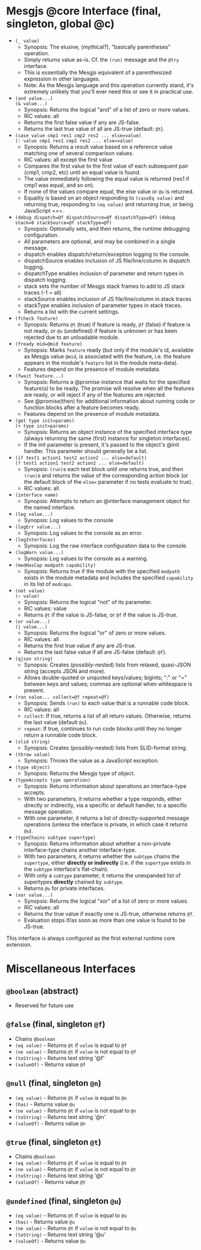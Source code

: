 # Mesgjs @core Interface (final, singleton, global @c)

* `(_ value)`
  * Synopsis: The elusive, (mythical?), "basically parentheses" operation.
  * Simply returns value as-is. Cf. the `(run)` message and the `@try` interface.
  * This is essentially the Mesgjs equivalent of a parenthesized expression in other languages.
  * Note: As the Mesgjs language and this operation currently stand, it's extremely unlikely that you'll ever need this or see it in practical use.
* `(and value...)`\
`(& value...)`
  * Synopsis: Returns the logical "and" of a list of zero or more values.
  * RIC values: all
  * Returns the first false value if any are JS-false.
  * Returns the last true value of all are JS-true (default: `@t`).
* `(case value cmp1 res1 cmp2 res2 ... else=value)`\
`(: value cmp1 res1 cmp2 res2 ... else=value)`
  * Synopsis: Returns a result value based on a reference value matching one of several comparison values.
  * RIC values: all except the first value
  * Compares the first value to the first value of each subsequent pair (cmp1, cmp2, etc) until an equal value is found.
  * The value immediately following the equal value is returned (res1 if cmp1 was equal, and so on).
  * If none of the values compare equal, the else value or `@u` is returned.
  * Equality is based on an object responding to `(caseEq value)` and returning true, responding to `(eq value)` and returning true, or being JavaScript \===.
* `(debug dispatch=@f dispatchSource=@f dispatchType=@f)`
  `(debug stack=0 stackSource=@f stackType=@f)`
  * Synopsis: Optionally sets, and then returns, the runtime debugging configuration.
  * All parameters are optional, and may be combined in a single message.
  * dispatch enables dispatch/return/exception logging to the console.
  * dispatchSource enables inclusion of JS file/line/column in dispatch logging.
  * dispatchType enables inclusion of parameter and return types in dispatch logging.
  * stack sets the number of Mesgjs stack frames to add to JS stack traces (-1 \= all)
  * stackSource enables inclusion of JS file/line/column in stack traces
  * stackType enables inclusion of parameter types in stack traces.
  * Returns a list with the current settings.
* `(fcheck feature)`
  * Synopsis: Returns `@t` (true) if feature is ready, `@f` (false) if feature is not ready, or `@u` (undefined) if feature is unknown or has been rejected due to an unloadable module.
* `(fready mid=@mid feature)`
  * Synopsis: Marks `feature` ready (but only if the module's id, available as Mesgjs value `@mid`, is associated with the feature, i.e. the feature appears in the module's `featpro` list in the module meta-data).
  * Features depend on the presence of module metadata.
* `(fwait feature...)`
  * Synopsis: Returns a @promise instance that waits for the specified feature(s) to be ready. The promise will resolve when all the features are ready, or will reject if any of the features are rejected.
  * See @promise(then) for additional information about running code or function blocks after a feature becomes ready.
  * Features depend on the presence of module metadata.
* `(get type init=params)`\
`(+ type init=params)`
  * Synopsis: Returns an object instance of the specified interface type (always returning the same (first) instance for singleton interfaces).
  * If the init parameter is present, it's passed to the object's @init handler. This parameter should generally be a list.
* `(if test1 action1 test2 action2 ... else=default)`\
`(? test1 action1 test2 action2 ... else=default)`
  * Synopsis: `(run)`s each test block until one returns true, and then
  `(run)`s and returns the value of the corresponding action block
  (or the default block of the `else=` parameter if no tests evaluate to true).
  * RIC values: all
* `(interface name)`
  * Synopsis: Attempts to return an @interface management object for the named interface.
* `(log value...)`
  * Synopsis: Log values to the console
* `(logErr value...)`
  * Synopsis: Log values to the console as an error.
* `(logInterfaces)`
  * Synopsis: Log the raw interface configuration data to the console.
* `(logWarn value...)`
  * Synopsis: Log values to the console as a warning.
* `(modHasCap modpath capability)`
  * Synopsis: Returns true if the module with the specified `modpath` exists in the module metadata and includes the specified `capability` in its list of `modcaps`.
* `(not value)`\
`(~ value)`
  * Synopsis: Returns the logical "not" of its parameter.
  * RIC values: value
  * Returns `@t` if the value is JS-false, or `@f` if the value is JS-true.
* `(or value...)`\
`(| value...)`
  * Synopsis: Returns the logical "or" of zero or more values.
  * RIC values: all
  * Returns the first true value if any are JS-true.
  * Returns the last false value if all are JS-false (default: `@f`).
* `(qjson string)`
  * Synopsis: Creates (possibly-nested) lists from relaxed, quasi-JSON string (accepts JSON and more).
  * Allows double-quoted or unquoted keys/values; bigints; ":" or "\=" between keys and values; commas are optional when whitespace is present.
* `(run value... collect=@f repeat=@f)`
  * Synopsis: Sends `(run)` to each value that is a runnable code block.
  * RIC values: all
  * `collect`: If true, returns a list of all return values. Otherwise, returns the last value (default `@u`).
  * `repeat`: If true, continues to run code blocks until they no longer return a runnable code block.
* `(slid string)`
  * Synopsis: Creates (possibly-nested) lists from SLID-format string.
* `(throw value)`
  * Synopsis: Throws the value as a JavaScript exception.
* `(type object)`
  * Synopsis: Returns the Mesgjs type of object.
* `(typeAccepts type operation)`
  * Synopsis: Returns information about operations an interface-type accepts.
  * With two parameters, it returns whether a type responds, either directly or indirectly, via a specific or default handler, to a specific message operation.
  * With one parameter, it returns a list of directly-supported message operations (unless the interface is private, in which case it returns `@u`).
* `(typeChains subtype supertype)`
  * Synopsis: Returns information about whether a non-private interface-type chains another interface-type.
  * With two parameters, it returns whether the `subtype` chains the `supertype`, either **directly or indirectly** (i.e. if the `supertype` exists in the `subtype` interface's flat-chain).
  * With only a `subtype` parameter, it returns the unexpanded list of supertypes **directly** chained by `subtype`.
  * Returns `@u` for private interfaces.
* `(xor value...)`
  * Synopsis: Returns the logical "xor" of a list of zero or more values.
  * RIC values: all
  * Returns *the* true value if exactly one is JS-true, otherwise returns `@f`.
  * Evaluation stops if/as soon as more than one value is found to be JS-true.

This interface is always configured as the first external runtime core extension.

# Miscellaneous Interfaces

## `@boolean` (abstract)

* Reserved for future use

## `@false` (final, singleton `@f`)

* Chains `@boolean`
* `(eq value)` - Returns `@t` if `value` is equal to `@f`
* `(ne value)` - Returns `@t` if `value` is not equal to `@f`
* `(toString)` \- Returns text string '@f'
* `(valueOf)` \- Returns value `@f`

## `@null` (final, singleton `@n`)

* `(eq value)` - Returns `@t` if `value` is equal to `@n`
* `(has)` \- Returns value `@u`
* `(ne value)` - Returns `@t` if `value` is not equal to `@n`
* `(toString)` \- Returns text string '@n'
* `(valueOf)` \- Returns value `@n`

## `@true` (final, singleton `@t`)

* Chains `@boolean`
* `(eq value)` - Returns `@t` if `value` is equal to `@t`
* `(ne value)` - Returns `@t` if `value` is not equal to `@t`
* `(toString)` \- Returns text string '@t'
* `(valueOf)` \- Returns value `@t`

## `@undefined` (final, singleton `@u`)

* `(eq value)` - Returns `@t` if `value` is equal to `@u`
* `(has)` \- Returns value `@u`
* `(ne value)` - Returns `@t` if `value` is not equal to `@u`
* `(toString)` \- Returns text string '@u'
* `(valueOf)` \- Returns value `@u`
